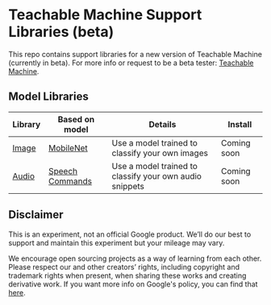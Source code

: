 # Teachable Machine Support Libraries (beta)

This repo contains support libraries for a new version of Teachable Machine (currently in beta). For more info or request to be a beta tester: [Teachable Machine](https://teachablemachine.withgoogle.com/io19).

## Model Libraries

| Library | Based on model  | Details                                                 | Install |
|---------|-----------------|---------------------------------------------------------|---------|
| [Image](https://github.com/googlecreativelab/teachablemachine-libraries/tree/master/image) | [MobileNet](https://github.com/tensorflow/tfjs-models/tree/master/mobilenet)       | Use a model trained to classify your own images         | Coming soon    |
| [Audio](https://github.com/googlecreativelab/teachablemachine-libraries/tree/master/audio)   | [Speech Commands](https://github.com/tensorflow/tfjs-models/tree/master/speech-commands) | Use a model trained to classify your own audio snippets | Coming soon     |


## Disclaimer

This is an experiment, not an official Google product. We’ll do our best to support and maintain this experiment but your mileage may vary.

We encourage open sourcing projects as a way of learning from each other. Please respect our and other creators’ rights, including copyright and trademark rights when present, when sharing these works and creating derivative work. If you want more info on Google's policy, you can find that [here](https://www.google.com/permissions/).
